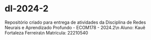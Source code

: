 # dl-2024-2
Repositório criado para entrega de atividades da Disciplina de Redes Neurais e Aprendizado Profundo - ECOM178 - 2024.2\n
Aluno: Kauê Fortaleza Ferreira\n
Matrícula: 22210540
